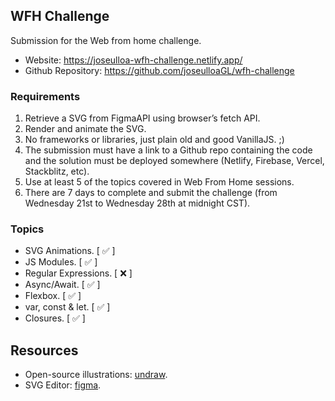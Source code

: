 ## WFH Challenge

Submission for the Web from home challenge.

- Website: https://joseulloa-wfh-challenge.netlify.app/
- Github Repository: https://github.com/joseulloaGL/wfh-challenge

### Requirements
1. Retrieve a SVG from F​igmaAPI​ using browser’s fetch API.
2. Render and animate the SVG.
3. No frameworks or libraries, just plain old and good VanillaJS. ;)
4. The submission must have a link to a Github repo containing the code and the solution must be
deployed somewhere (Netlify, Firebase, Vercel, Stackblitz, etc).
5. Use at least 5 of the topics covered in Web From Home sessions.
6. There are 7 days to complete and submit the challenge (from Wednesday 21st to Wednesday
28th at midnight CST).

### Topics
- SVG Animations.      [ ✅ ]
- JS Modules.          [ ✅ ]
- Regular Expressions. [ ❌ ]
- Async/Await.         [ ✅ ]
- Flexbox.             [ ✅ ]
- var, const & let.    [ ✅ ]
- Closures.            [ ✅ ]

## Resources

- Open-source illustrations:  [undraw](https://undraw.co).
- SVG Editor: [figma](https://figma.com).